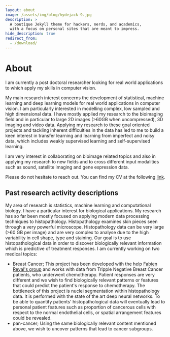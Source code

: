```yaml
---
layout: about
image: /assets/img/blog/hydejack-9.jpg
description: >
  A boutique Jekyll theme for hackers, nerds, and academics,
  with a focus on personal sites that are meant to impress.
hide_description: true
redirect_from:
  - /download/
---
```


# About

<!--author-->
I am currently a post doctoral researcher looking for real world applications to which apply my skills in computer vision.

My main research interest concerns the development of statistical, machine learning and deep learning models for real world applications in computer vision. I am particularly interested in modelling complex, low sampled and high dimensional data. I have mostly applied my research to the bioimaging field and in particular to  large 2D images (>60GB when uncompressed), 3D imaging and video data. Applying my research to these goal oriented projects and tackling inherent difficulties in the data has led to me to build a keen interest in transfer learning and learning from imperfect and noisy data, which includes weakly supervised learning and self-supervised learning.

I am very interest in collaborating on bioimage related topics and also in applying my research to new fields and to cross different input modalities such as sound, satellite imaging and gene expression data.

Please do not hesitate to reach out. You can find my CV at the following [link](https://drive.google.com/file/d/1ONadCfoaSm8Tmv8fpADDyE_WH37itFNO/view?usp=sharing).
 
## Past research activity descriptions


My area of research is statistics, machine learning and computational biology. I have a particular interest for biological applications. My research has so far been mostly focused on applying modern data processing techniques to histopathology. Histopathology examines skin pieces seen through a very powerful microscope. Histopathology data can be very large (>60 GB per image) and are very complex to analyse due to the high variability in cell shape, type and staining. Our goal is to use histopathological data in order to discover biologically relevant information which is predictive of treatment responses.
I am currently working on two medical topics:
- Breast Cancer; This project has been developed with the help [Fabien Reyal's group](https://science.institut-curie.org/research/integrated-biology/u932-immunity-and-cancer/team-reyal/) and works with data from Tripple Negative Breast Cancer patients, who underwent chemotherapy. Patient responses are very different and we wish to find biologically relevant patterns or features that could predict the patient's response to chemotherapy. The bottleneck of this project is nuclei segmentation within histopathology data. It is performed with the state of the art deep neural networks. To be able to quantify patients' histopathological data will eventually lead to personal patient features such as proportion of cancerous cells with respect to the normal endothelial cells, or spatial arrangement features could be revealed.
- pan-cancer; Using the same biologically relevant content mentioned above, we wish to uncover patterns that lead to cancer subgroups.
